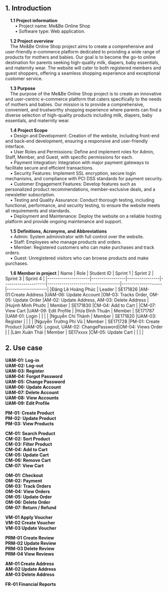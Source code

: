 ## **1. Introduction**

&nbsp;&nbsp;&nbsp;&nbsp;**1.1 Project information**<br>
&nbsp;&nbsp;&nbsp;&nbsp;&nbsp;&nbsp;&nbsp;&nbsp;•	Project name: Me&Be Online Shop<br>
&nbsp;&nbsp;&nbsp;&nbsp;&nbsp;&nbsp;&nbsp;&nbsp;•	Software type: Web application.

&nbsp;&nbsp;&nbsp;&nbsp;**1.2 Project overview**<br>
&nbsp;&nbsp;&nbsp;&nbsp;The Me&Be Online Shop project aims to create a comprehensive and user-friendly e-commerce platform dedicated to providing a wide range of products for mothers and babies. Our goal is to become the go-to online destination for parents seeking high-quality milk, diapers, baby essentials, and maternity wear. The website will cater to both registered members and guest shoppers, offering a seamless shopping experience and exceptional customer service.

&nbsp;&nbsp;&nbsp;&nbsp;**1.3 Purpose**<br>
&nbsp;&nbsp;&nbsp;&nbsp;The purpose of the Me&Be Online Shop project is to create an innovative and user-centric e-commerce platform that caters specifically to the needs of mothers and babies. Our mission is to provide a comprehensive, convenient, and trustworthy shopping experience where parents can find a diverse selection of high-quality products including milk, diapers, baby essentials, and maternity wear.

&nbsp;&nbsp;&nbsp;&nbsp;**1.4 Project Scope**<br>
&nbsp;&nbsp;&nbsp;&nbsp;• Design and Development: Creation of the website, including front-end and back-end development, ensuring a responsive and user-friendly interface.<br>
&nbsp;&nbsp;&nbsp;&nbsp;• User Roles and Permissions: Define and implement roles for Admin, Staff, Member, and Guest, with specific permissions for each.<br>
&nbsp;&nbsp;&nbsp;&nbsp;• Payment Integration: Integration with major payment gateways to facilitate secure and efficient transactions.<br>
&nbsp;&nbsp;&nbsp;&nbsp;• Security Features: Implement SSL encryption, secure login mechanisms, and compliance with PCI DSS standards for payment security.<br>
&nbsp;&nbsp;&nbsp;&nbsp;• Customer Engagement Features: Develop features such as personalized product recommendations, member-exclusive deals, and a newsletter subscription.<br>
&nbsp;&nbsp;&nbsp;&nbsp;• Testing and Quality Assurance: Conduct thorough testing, including functional, performance, and security testing, to ensure the website meets all requirements and standards.<br>
&nbsp;&nbsp;&nbsp;&nbsp;• Deployment and Maintenance: Deploy the website on a reliable hosting platform and provide ongoing maintenance and support.

&nbsp;&nbsp;&nbsp;&nbsp;**1.5 Definitions, Acronyms, and Abbreviations**<br>
&nbsp;&nbsp;&nbsp;&nbsp;• Admin: System administrator with full control over the website.<br>
&nbsp;&nbsp;&nbsp;&nbsp;• Staff: Employees who manage products and orders.<br>
&nbsp;&nbsp;&nbsp;&nbsp;• Member: Registered customers who can make purchases and track orders.<br>
&nbsp;&nbsp;&nbsp;&nbsp;• Guest: Unregistered visitors who can browse products and make purchases.

&nbsp;&nbsp;&nbsp;&nbsp;**1.6 Member in project**
   |        Name         |       Role      |   Student ID   |      Sprint 1       |               Sprint 2             |      Sprint 3      |      Sprint 4      |
   |---------------------|-----------------|----------------|---------------------|------------------------------------|--------------------|--------------------|
   |Đặng Lê Hoàng Phúc   |      Leader     |    SE171826    |AM-01:Create Address |UAM-06: Update Account |OM-03: Tracks Order, OM-05: Update Order |AM-02: Update Address, AM-03: Delete Address |                                    
   |Huỳnh Minh Phước     |      Member     |    SE171830    |CM-04: Add to Cart   |                                    |CM-07: View Cart |UAM-09: Edit Profile |
   |Hứa Đình Thuận       |      Member     |    SE171787    |UAM-01: Login        |                                    |                    |                    |
   |Nguyễn Chí Thành     |      Member     |    SE171820    |UAM-03: Register     |                                    |                    |                    |
   |Nguyễn Trường Phi Vũ |      Member     |    SE171728    |PM-01: Create Product |UAM-05: Logout, UAM-02: ChangePassword|OM-04: Views Order |                    |
   |Lâm Xuân Thái        |      Member     |    SE17xxxx    |CM-05: Update Cart   |                                    |                    |                    |
   
## **2. Use case**

**UAM-01: Log-in**<br>
**UAM-02: Log-out**<br>
**UAM-03: Register**<br>
**UAM-04: Forgot Password**<br>
**UAM-05: Change Password**<br>
**UAM-06: Update Account**<br>
**UAM-07: Delete Account**<br>
**UAM-08: View Accounts**<br>
**UAM-09: Edit Profile**<br>

**PM-01: Create Product**<br>
**PM-02: Update Product**<br>
**PM-03: View Products**<br>

**CM-01:	Search Product**<br>
**CM-02:	Sort Product**<br>
**CM-03:	Filter Product**<br>
**CM-04:	Add to Cart**<br>
**CM-05:	Update Cart**<br>
**CM-06:	Remove Cart**<br>
**CM-07:	View Cart**<br>

**OM-01: Checkout**<br>
**OM-02: Payment**<br>
**OM-03: Track Orders**<br>
**OM-04: View Orders**<br>
**OM-05: Update Order**<br>
**OM-06: Delete Order**<br>
**OM-07: Return / Refund**<br>

**VM-01	Apply Voucher**<br>
**VM-02	Create Voucher**<br>
**VM-03	Update Voucher**<br>

**PRM-01	Create Review**<br>
**PRM-02	Update Review**<br>
**PRM-03	Delete Review**<br>
**PRM-04	View Reviews**<br>

**AM-01	Create Address**<br>
**AM-02	Update Address**<br>
**AM-03	Delete Address**<br>

**FR-01	Financial Reports**<br>

  



